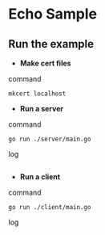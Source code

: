 # Echo Sample

## Run the example
- **Make cert files**

command

```
mkcert localhost
```

- **Run a server**

command

```
go run ./server/main.go
```

log

```

```

- **Run a client**

command

```
go run ./client/main.go
```

log

```

```
